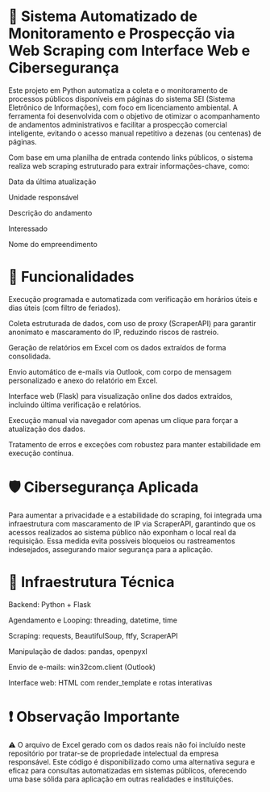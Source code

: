 # 🔎 Sistema Automatizado de Monitoramento e Prospecção via Web Scraping com Interface Web e Cibersegurança

Este projeto em Python automatiza a coleta e o monitoramento de processos públicos disponíveis em páginas do sistema SEI (Sistema Eletrônico de Informações), com foco em licenciamento ambiental. A ferramenta foi desenvolvida com o objetivo de otimizar o acompanhamento de andamentos administrativos e facilitar a prospecção comercial inteligente, evitando o acesso manual repetitivo a dezenas (ou centenas) de páginas.

Com base em uma planilha de entrada contendo links públicos, o sistema realiza web scraping estruturado para extrair informações-chave, como:

Data da última atualização

Unidade responsável

Descrição do andamento

Interessado

Nome do empreendimento

# 🚀 Funcionalidades

Execução programada e automatizada com verificação em horários úteis e dias úteis (com filtro de feriados).

Coleta estruturada de dados, com uso de proxy (ScraperAPI) para garantir anonimato e mascaramento do IP, reduzindo riscos de rastreio.

Geração de relatórios em Excel com os dados extraídos de forma consolidada.

Envio automático de e-mails via Outlook, com corpo de mensagem personalizado e anexo do relatório em Excel.

Interface web (Flask) para visualização online dos dados extraídos, incluindo última verificação e relatórios.

Execução manual via navegador com apenas um clique para forçar a atualização dos dados.

Tratamento de erros e exceções com robustez para manter estabilidade em execução contínua.

# 🛡️ Cibersegurança Aplicada

Para aumentar a privacidade e a estabilidade do scraping, foi integrada uma infraestrutura com mascaramento de IP via ScraperAPI, garantindo que os acessos realizados ao sistema público não exponham o local real da requisição. Essa medida evita possíveis bloqueios ou rastreamentos indesejados, assegurando maior segurança para a aplicação.

# 📂 Infraestrutura Técnica

Backend: Python + Flask

Agendamento e Looping: threading, datetime, time

Scraping: requests, BeautifulSoup, ftfy, ScraperAPI

Manipulação de dados: pandas, openpyxl

Envio de e-mails: win32com.client (Outlook)

Interface web: HTML com render_template e rotas interativas

# ❗ Observação Importante
⚠️ O arquivo de Excel gerado com os dados reais não foi incluído neste repositório por tratar-se de propriedade intelectual da empresa responsável.
Este código é disponibilizado como uma alternativa segura e eficaz para consultas automatizadas em sistemas públicos, oferecendo uma base sólida para aplicação em outras realidades e instituições.
